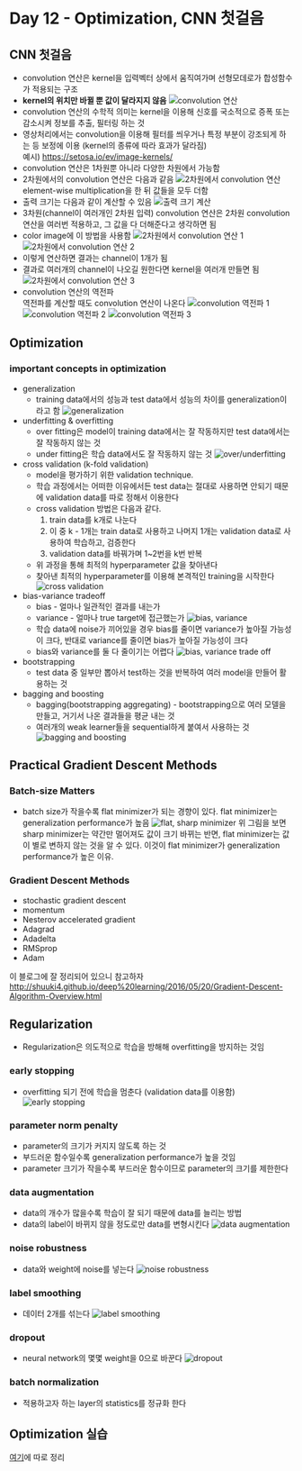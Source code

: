 # Day 12 - Optimization, CNN 첫걸음

## CNN 첫걸음

* convolution 연산은 kernel을 입력벡터 상에서 움직여가며 선형모데로가 합성함수가 적용되는 구조
* **kernel의 위치만 바뀔 뿐 값이 달라지지 않음**
    ![convolution 연산](./img/convolution%20연산.png)
* convolution 연산의 수학적 의미는 kernel을 이용해 신호를 국소적으로 증폭 또는 감소시켜 정보를 추출, 필터링 하는 것
* 영상처리에서는 convolution을 이용해 필터를 씌우거나 특정 부분이 강조되게 하는 등 보정에 이용 (kernel의 종류에 따라 효과가 달라짐)  
  예시) https://setosa.io/ev/image-kernels/
* convolution 연산은 1차원뿐 아니라 다양한 차원에서 가능함
* 2차원에서의 convolution 연산은 다음과 같음
    ![2차원에서 convolution 연산](./img/2d_conv.png)
    element-wise multiplication을 한 뒤 값들을 모두 더함
* 출력 크기는 다음과 같이 계산할 수 있음
    ![출력 크기 계산](./img/conv-size.png)
* 3차원(channel이 여러개인 2차원 입력) convolution 연산은 2차원 convolution 연산을 여러번 적용하고, 그 값을 다 더해준다고 생각하면 됨
* color image에 이 방법을 사용함
    ![2차원에서 convolution 연산 1](./img/3d_conv1.png)
    ![2차원에서 convolution 연산 2](./img/3d_conv2.png)
* 이렇게 연산하면 결과는 channel이 1개가 됨
* 결과로 여러개의 channel이 나오길 원한다면 kernel을 여러개 만들면 됨
    ![2차원에서 convolution 연산 3](./img/3d_conv3.png)
* convolution 연산의 역전파  
  역전파를 계산할 때도 convolution 연산이 나온다
    ![convolution 역전파 1](./img/conv역전파1.png)
    ![convolution 역전파 2](./img/conv역전파2.png)
    ![convolution 역전파 3](./img/conv역전파3.png)
  
  

## Optimization

### important concepts in optimization  

* generalization
  * training data에서의 성능과 test data에서 성능의 차이를 generalization이라고 함
    ![generalization](./img/generalization.png)
* underfitting & overfitting
  * over fitting은 model이 training data에서는 잘 작동하지만 test data에서는 잘 작동하지 않는 것
  * under fitting은 학습 data에서도 잘 작동하지 않는 것
    ![over/underfitting](./img/over_under_fitting.png)  
* cross validation (k-fold validation)
  * model을 평가하기 위한 validation technique. 
  * 학습 과정에서는 어떠한 이유에서든 test data는 절대로 사용하면 안되기 때문에 validation data를 따로 정해서 이용한다
  * cross validation 방법은 다음과 같다.
    1. train data를 k개로 나눈다
    2. 이 중 k - 1개는 train data로 사용하고 나머지 1개는 validation data로 사용하여 학습하고, 검증한다
    3. validation data를 바꿔가며 1~2번을 k번 반복 
  * 위 과정을 통해 최적의 hyperparameter 값을 찾아낸다
  * 찾아낸 최적의 hyperparameter를 이용해 본격적인 training을 시작한다  
    ![cross validation](./img/cross_validation.png)  
* bias-variance tradeoff
  * bias - 얼마나 일관적인 결과를 내는가
  * variance - 얼마나 true target에 접근했는가
    ![bias, variance](./img/bias_variance.png)
  * 학습 data에 noise가 끼어있을 경우 bias를 줄이면 variance가 높아질 가능성이 크다, 반대로 variance를 줄이면 bias가 높아질 가능성이 크다
  * bias와 variance를 둘 다 줄이기는 어렵다
    ![bias, variance trade off](./img/bias_variance_trade_off.png)
* bootstrapping
  * test data 중 일부만 뽑아서 test하는 것을 반복하여 여러 model을 만들어 활용하는 것
* bagging and boosting
  * bagging(bootstrapping aggregating) - bootstrapping으로 여러 모델을 만들고, 거기서 나온 결과들을 평균 내는 것
  * 여러개의 weak learner들을 sequential하게 붙여서 사용하는 것
    ![bagging and boosting](./img/bagging_boosting.png)

## Practical Gradient Descent Methods

### Batch-size Matters

* batch size가 작을수록 flat minimizer가 되는 경향이 있다. flat minimizer는 generalization performance가 높음
![flat, sharp minimizer](./img/batchsize.png)
위 그림을 보면 sharp minimizer는 약간만 멀어져도 값이 크기 바뀌는 반면, flat minimizer는 값이 별로 변하지 않는 것을 알 수 있다. 이것이 flat minimizer가 generalization performance가 높은 이유.

### Gradient Descent Methods

* stochastic gradient descent
* momentum
* Nesterov accelerated gradient
* Adagrad
* Adadelta
* RMSprop
* Adam

이 블로그에 잘 정리되어 있으니 참고하자 http://shuuki4.github.io/deep%20learning/2016/05/20/Gradient-Descent-Algorithm-Overview.html

## Regularization

* Regularization은 의도적으로 학습을 방해해 overfitting을 방지하는 것임

### early stopping

* overfitting 되기 전에 학습을 멈춘다 (validation data를 이용함)
    ![early stopping](./img/early_stopping.png)

### parameter norm penalty

* parameter의 크기가 커지지 않도록 하는 것
* 부드러운 함수일수록 generalization performance가 높을 것임
* parameter 크기가 작을수록 부드러운 함수이므로 parameter의 크기를 제한한다

### data augmentation

* data의 개수가 많을수록 학습이 잘 되기 때문에 data를 늘리는 방법
* data의 label이 바뀌지 않을 정도로만 data를 변형시킨다
    ![data augmentation](./img/data_augmentation.png)

### noise robustness

* data와 weight에 noise를 넣는다
    ![noise robustness](./img/noise_robustness.png)

### label smoothing

* 데이터 2개를 섞는다
    ![label smoothing](./img/label_smoothing.png)

### dropout

* neural network의 몇몇 weight을 0으로 바꾼다
    ![dropout](./img/dropout.png)

### batch normalization

* 적용하고자 하는 layer의 statistics를 정규화 한다

## Optimization 실습

[여기](./optimization%20실습/optimization%20실습.md)에 따로 정리
